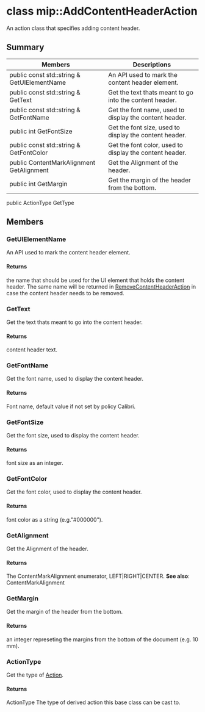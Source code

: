 # class mip::AddContentHeaderAction 
An action class that specifies adding content header.
## Summary
 Members                        | Descriptions                                
--------------------------------|---------------------------------------------
public const std::string & GetUIElementName | An API used to mark the content header element.
public const std::string & GetText | Get the text thats meant to go into the content header.
public const std::string & GetFontName | Get the font name, used to display the content header.
public int GetFontSize | Get the font size, used to display the content header.
public const std::string & GetFontColor | Get the font color, used to display the content header.
public ContentMarkAlignment GetAlignment | Get the Alignment of the header.
public int GetMargin | Get the margin of the header from the bottom.
public ActionType GetType
## Members
### GetUIElementName
An API used to mark the content header element.
#### Returns
the name that should be used for the UI element that holds the content header. The same name will be returned in [RemoveContentHeaderAction](#classmip_1_1_remove_content_header_action) in case the content header needs to be removed.
### GetText
Get the text thats meant to go into the content header.
#### Returns
content header text.
### GetFontName
Get the font name, used to display the content header.
#### Returns
Font name, default value if not set by policy Calibri.
### GetFontSize
Get the font size, used to display the content header.
#### Returns
font size as an integer.
### GetFontColor
Get the font color, used to display the content header.
#### Returns
font color as a string (e.g."#000000").
### GetAlignment
Get the Alignment of the header.
#### Returns
The ContentMarkAlignment enumerator, LEFT|RIGHT|CENTER. 
**See also**: ContentMarkAlignment
### GetMargin
Get the margin of the header from the bottom.
#### Returns
an integer represeting the margins from the bottom of the document (e.g. 10 mm).
### ActionType
Get the type of [Action](#classmip_1_1_action).
#### Returns
ActionType The type of derived action this base class can be cast to.